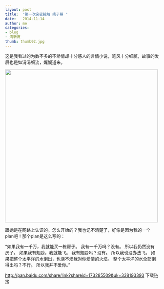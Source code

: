 ```yaml
---
layout: post
title:  "第一次亲密接触 痞子蔡 "
date:   2014-11-14 
author: me
categories: 
- blog
- 清新流
thumb: thumb02.jpg
---
```


这是我看过的为数不多的不矫情却十分感人的言情小说，笔风十分细腻，故事的发展也是如涓涓细流，娓娓道来。

<img src="http://liubai.qiniudn.com/第一次亲密.jpg" style="width:500px;height=248px">

跟她是在网路上认识的。怎么开始的？我也记不清楚了，好像是因为我的一个plan吧！那个plan是这么写的：

“如果我有一千万，我就能买一栋房子。
我有一千万吗？没有。
所以我仍然没有房子。
如果我有翅膀，我就能飞。
我有翅膀吗？没有。
所以我也没办法飞。
如果把整个太平洋的水倒出，也浇不熄我对你爱情的火焰。
整个太平洋的水全部倒得出吗？不行。
所以我并不爱你。”

http://pan.baidu.com/share/link?shareid=173285509&uk=338193393     下载链接
